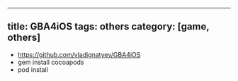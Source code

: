 
---
title: GBA4iOS
tags: others
category: [game, others]
---

- https://github.com/vladignatyev/GBA4iOS
- gem install cocoapods
- pod install
